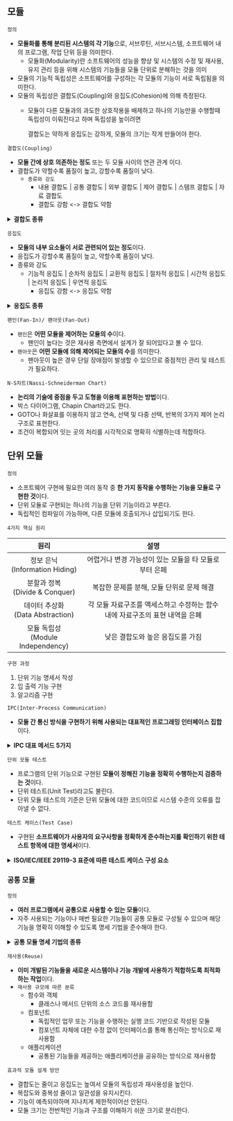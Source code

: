 ## 모듈
`정의`
- **모듈화를 통해 분리된 시스템의 각 기능**으로, 서브루틴, 서브시스템, 소프트웨어 내의 프로그램, 작업 단위 등을 의미한다.
  - 모듈화(Modularity)란 소프트웨어의 성능을 향상 및 시스템의 수정 및 재사용, 유지 관리 등을 위해 시스템의 기능들을 모듈 단위로 분해하는 것을 의미
- 모듈의 기능적 독립성은 소프트웨어를 구성하는 각 모듈의 기능이 서로 독립됨을 의미한다.
- 모듈의 독립성은 결합도(Coupling)와 응집도(Cohesion)에 의해 측정된다.
  - 모듈이 다른 모듈과의 과도한 상호작용을 배제하고 하나의 기능만을 수행할때 독립성이 이뤄진다고 하며 독립성을 높이려면 

    결합도는 약하게 응집도는 강하게, 모듈의 크기는 작게 만들어야 한다.

`결합도(Coupling)`
- **모듈 간에 상호 의존하는 정도** 또는 두 모듈 사이의 연관 관계 이다.
- 결합도가 약할수록 품질이 높고, 강할수록 품질이 낮다.
    - `종류와 강도`
      - 내용 결합도 | 공통 결합도 | 외부 결합도 | 제어 결합도 | 스탬프 결합도 | 자료 결합도
      - 결합도 강함 <-> 결합도 약함

<details>
<summary><strong>결합도 종류 </strong></summary>
<div>

| 종류 | 내용 |
| :--: | :--: |
| 내용 결합도<br>(Content Coupling) | 한 모듈이 다른 모듈의 내부 기능 및 그 내부 자료를 직접 참조하거나 수정할 때의 결합도 |
| 공통(공유) 결합도<br>(Common Coupling) | 공유되는 공통 데이터 영역을 여러 모듈이 사용할 때의 결합도 <br> 파라미터가 아닌 모듈 밖에 선언된 전역 변수를 사용하여 전역 변수를 갱신하는 방식으로 상호작용하는 때의 결합도 |
| 외부 결합도<br>(External Coupling) | 어떤 모듈에서 선언한 데이터(변수)를 외부의 다른 모듈에서 참조할 때의 결합도 |
| 제어 결합도<br>(Control Coupling) | 어떤 모듈이 다른 모듈 내부의 논리적인 흐름을 제어하기 위해 제어 신호나 제어 요소를 전달하는 결합도 <br> 하위 모듈에서 상위 모듈로 제어 신호가 이동하여 하위 모듈이 상위 모듈에게 처리 명령을 내리는 권리 전도 현상이 발생하게 됨 |
| 스탬프(검인) 결합도<br>(Stamp Coupling) | 모듈 간의 인터페이스로 배열이나 레코드 등의 자료 구조가 전달될 때의 결합도 | 
| 자료 결합도<br>(Data Coupling) | 모듈 간의 인터페이스가 자료 요소로만 구성도리 때의 결합도

</div>
</details>

`응집도`
- **모듈의 내부 요소들이 서로 관련되어 있는 정도**이다.
- 응집도가 강할수록 품질이 높고, 약할수록 품질이 낮다.
- 종류와 강도
  - 기능적 응집도 | 순차적 응집도 | 교환적 응집도 | 절차적 응집도 | 시간적 응집도 | 논리적 응집도 | 우연적 응집도
    - 응집도 강함 <-> 응집도 약함

<details>
<summary><strong>응집도 종류 </strong></summary>
<div>

| 종류 | 내용 |
| :--: | :--: |
| 기능적 응집도<br>(Functional Cohesion) | 모듈 내부의 모든 기능 요소들이 단일 문제와 연관되어 수행될 경우의 응집도 |
| 순차적 응집도<br>(Sequential Cohesion) | 모듈 내 하나의 활동으로부터 나온 출력 데이터를 그 다음 활동의 입력 데이터로 사용할 경우의 응집도 |
| 교환(통신)적 응집도<br>(Communication Cohesion) | 동일한 입력과 출력을 사용하여 서로 다른 기능을 수행하는 구성 요소들이 모였을 경우의 응집도 |
| 절차적 응집도<br>(Procedural Cohesion) | 특정 시간에 처리되는 몇 개의 기능을 모아 하나의 모듈로 작성할 경우의 응집도 |
| 논리적 응집도<br>(Logical Cohesion) | 유사한 성격을 갖거나 특정 형태로 분류되는 처리 요소들로 하나의 모듈이 형성되는 경우의 응집도 |
| 우연적 응집도<br>(Coincidental Cohesion) | 모듈 내부의 각 구성 요소들이 서로 관련 없는 요소로만 구성된 경우의 응집도|

</div>
</details>

`팬인(Fan-In)/ 팬아웃(Fan-Out)`
- `팬인`은 **어떤 모듈을 제어하는 모듈의 수**이다.
  - 팬인이 높다는 것은 재사용 측면에서 설계가 잘 되어있다고 볼 수 있다.
- `팬아웃`은 **어떤 모듈에 의해 제어되는 모듈의 수**를 의미한다.
  - 팬아웃이 높은 경우 단일 장애점이 발생할 수 있으므로 중점적인 관리 및 테스트가 필요하다.

`N-S차트(Nassi-Schneiderman Chart)`
- **논리의 기술에 중점을 두고 도형을 이용해 표현하는 방법**이다.
- 박스 다이어그램, Chapin Chart라고도 한다.
- GOTO나 화살표를 이용하지 않고 연속, 선택 및 다중 선택, 반복의 3가지 제어 논리 구조로 표현한다.
- 조건이 복합되어 잇는 곳의 처리를 시각적으로 명확히 식별하는데 적합하다.

## 단위 모듈
`정의`
- 소프트웨어 구현에 필요한 여러 동작 중 **한 가지 동작을 수행하는 기능을 모듈로 구현한 것**이다.
- 단위 모듈로 구현되는 하나의 기능을 단위 기능이라고 부른다.
- 독립적인 컴파일이 가능하며, 다른 모듈에 호출되거나 삽입되기도 한다.

`4가지 핵심 원리`

| 원리 | 설명 |
| :--: | :--: |
| 정보 은닉 <br> (Information Hiding) | 어렵거나 변경 가능성이 있는 모듈을 타 모듈로부터 은페 |
| 분할과 정복 <br> (Divide & Conquer) | 복잡한 문제를 분해, 모듈 단위로 문제 해결 |
| 데이터 추상화 <br> (Data Abstraction) | 각 모듈 자료구조를 액세스하고 수정하는 함수 내에 자료구조의 표현 내역을 은폐 |
| 모듈 독립성 <br> (Module Independency) | 낮은 결합도와 높은 응집도를 가짐 |

`구현 과정`

1. 단위 기능 명세서 작성
2. 입 출력 기능 구현
3. 알고리즘 구현

`IPC(Inter-Process Communication)`
- **모듈 간 통신 방식을 구현하기 위해 사용되는 대표적인 프로그래밍 인터페이스 집합**이다.

<details>
<summary><strong>IPC 대표 메서드 5가지 </strong></summary>
<div>

| 메서드 | 특징 |
| :--: | :--: |
| Shared Memory | 공유 가능한 메모리를 구성하여 다수의 프로세스가 통신하는 방식 |
| Socket | 네트워크 소켓을 이용하여 네트워크를 경유하는 프로세스간에 통신하는 방식 |
| Semaphores | 공유 자원에 대한 접근 제어를 통해 통신하는 방식 |
| Pipes&named Piples | Pipe라고 불리는 선입선출 형태로 구성된 메모리를 여러 프로세스가 공유하여 통신하는 방식 <br> Pipe는 하나의 프로세스가 이용 중이라면 다른 프로세스는 접근할 수 없음 |
| Message Queueing | 메세지가 발생하면 이를 전달하는 방식으로 통신하는 방식

</div>
</details>

`단위 모듈 테스트`
- 프로그램의 단위 기능으로 구현된 **모듈이 정해진 기능을 정확히 수행하는지 검증하는 것**이다.
- 단위 테스트(Unit Test)라고도 불린다.
- 단위 모듈 테스트의 기준은 단위 모듈에 대한 코드이므로 시스템 수준의 오류를 잡아낼 수 없다.

`테스트 케이스(Test Case)`
- 구현된 **소프트웨어가 사용자의 요구사항을 정확하게 준수하는지를 확인하기 위한 테스트 항목에 대한 명세서**이다.

<details>
<summary><strong> ISO/IEC/IEEE 29119-3 표준에 따른 테스트 케이스 구성 요소 </strong></summary>
<div>

1. 식별자(Identifier)
   - 항목 식별자, 일련 번호
2. 테스트 항목(Test ITem)
   - 테스트 대상(모듈 또는 기능)
3. 입력 명세(Input Information)
   - 입력 데이터 또는 테스트 조건
4. 출력 명세(Output Information)
   - 테스트 케이스 수행 시 예상되는 출력 결과
5. 환경 설정(Environmental Needs)
   - 필요한 하드웨어나 소프트웨어의 환경
6. 특수 절차 요구(Special Procedure Requirement)
   - 테스트 케이스 수행 시 특별히 요구되는 절차
7. 의존성 기술(Inter-case Dependencies)
   - 테스트 케이스 간의 의존성

</div>
</details>

### 공통 모듈
`정의`
- **여러 프로그램에서 공통으로 사용할 수 있는 모듈**이다.
- 자주 사용되는 기능이나 매번 필요한 기능들이 공통 모듈로 구성될 수 있으며 해당 기능을 명확히 이해할 수 있도록 명세 기법을 준수해야 한다.

<details>
<summary><strong> 공통 모듈 명세 기법의 종류 </strong></summary>
<div>

| 명세 기법 | 내용 |
| :--: | :--: |
| 정확성(Correctness) | 시스템 구현 시 해당 기능이 필요하다는 것을 알 수 있도록 정확히 작성함 |
| 명확성(Clarity) | 해당 기능을 이해할 때 중의적으로 해석되지 않도록 명확하게 작성함 |
| 완전성(Completeness) | 시스템 구현을 위해 필요한 모든 것을 기술함 |
| 일관성(Consistency) | 공통 기능들 간 상호 충돌이 발생하지 않도록 작성함 |
| 추적성(Traceability) |기능에 대한 요구사항의 출처, 관련 시스템 등의 관계를 파악할 수 있도록 작성|

</div>
</details>

`재사용(Reuse)`
- **이미 개발된 기능들을 새로운 시스템이나 기능 개발에 사용하기 적합하도록 최적화하는 작업**이다.
- `재사용 규모에 따른 분류`
  - 함수와 객체
    - 클래스나 메서드 단위의 소스 코드를 재사용함
  - 컴포넌트
    - 독립적인 업무 또는 기능을 수행하는 실행 코드 기반으로 작성된 모듈
    - 컴포넌트 자체에 대한 수정 없이 인터페이스를 통해 통신하는 방식으로 재사용함
  - 애플리케이션
    - 공통된 기능들을 제공하는 애플리케이션을 공유하는 방식으로 재사용함

`효과적 모듈 설계 방안`
- 결합도는 줄이고 응집도는 높여서 모듈의 독립성과 재사용성을 높인다.
- 복잡도와 중복성 줄이고 일관성을 유지시킨다.
- 기능이 예측되야하며 지나치게 제한적이어선 안된다.
- 모듈 크기는 전반적인 기능과 구조를 이해하기 쉬운 크기로 분리한다.
